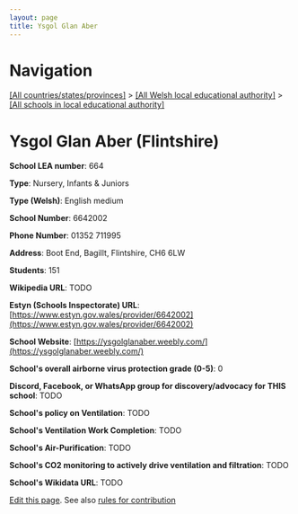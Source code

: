```yaml
---
layout: page
title: Ysgol Glan Aber
---
```

# Navigation

[[All countries/states/provinces]](../../..) > [[All Welsh local educational authority]](../..) > [[All schools in local educational authority]](..)

# Ysgol Glan Aber (Flintshire)

**School LEA number**: 664

**Type**: Nursery, Infants & Juniors

**Type (Welsh)**: English medium

**School Number**: 6642002

**Phone Number**: 01352 711995

**Address**: Boot End, Bagillt, Flintshire, CH6 6LW

**Students**: 151

**Wikipedia URL**: TODO

**Estyn (Schools Inspectorate) URL**: [https://www.estyn.gov.wales/provider/6642002](https://www.estyn.gov.wales/provider/6642002)

**School Website**: [https://ysgolglanaber.weebly.com/](https://ysgolglanaber.weebly.com/)

**School's overall airborne virus protection grade (0-5)**: 0

**Discord, Facebook, or WhatsApp group for discovery/advocacy for THIS school**: TODO

**School's policy on Ventilation**: TODO

**School's Ventilation Work Completion**: TODO

**School's Air-Purification**: TODO

**School's CO2 monitoring to actively drive ventilation and filtration**: TODO

**School's Wikidata URL**: TODO




[Edit this page](https://github.com/ventilate-schools/Wales/edit/prif/./Flintshire/Ysgol_Glan_Aber.md). See also [rules for contribution](../../../contribution-rules/)